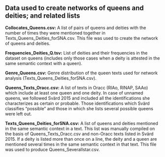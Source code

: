 ## Data used to create networks of queens and deities; and related lists

<b>Collocates_Queens.csv:</b> A list of pairs of queens and deities with the number of times they were mentioned together in Texts_Queens_Deities_forSNA.csv. This file was used to create the network of queens and deities.

<b>Frequencies_Deities_Q.tsv:</b> List of deities and their frequencies in the dataset on queens (includes only those cases when a deity is attested in the same semantic context with a queen).

<b>Genre_Queens.csv:</b> Genre distribution of the queen texts used for network analysis (Texts_Queens_Deities_forSNA.csv).

<b>Queens_Texts_Oracc.csv:</b> A list of texts in Oracc (RIAo, RINAP, SAAo) which include at least one queen and one deity. In case of unnamed queens, we followed Svärd 2015 and included all the identifications she characterizes as certain or probable. Those identifications which Svärd classifies “possible” and those in which she lists several possible queens were left out.

<b>Texts_Queens_Deities_forSNA.csv:</b> A list of queens and deities mentioned in the same semantic context in a text. This list was manually compiled on the basis of Queens_Texts_Oracc.csv and non-Oracc texts listed in Svärd 2015. If a deity is listed more than once on a line, the deity and a queen are mentioned several times in the same semantic context in that text. This file was used to produce Queens_SeveralIstar.csv.
